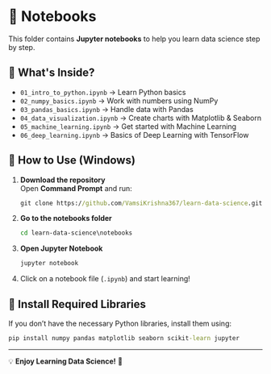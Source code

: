 # 📒 Notebooks  

This folder contains **Jupyter notebooks** to help you learn data science step by step.  

## 📂 What's Inside?  

- `01_intro_to_python.ipynb` → Learn Python basics  
- `02_numpy_basics.ipynb` → Work with numbers using NumPy  
- `03_pandas_basics.ipynb` → Handle data with Pandas  
- `04_data_visualization.ipynb` → Create charts with Matplotlib & Seaborn  
- `05_machine_learning.ipynb` → Get started with Machine Learning  
- `06_deep_learning.ipynb` → Basics of Deep Learning with TensorFlow  

## 🚀 How to Use (Windows)  

1. **Download the repository**  
   Open **Command Prompt** and run:  
   ```cmd
   git clone https://github.com/VamsiKrishna367/learn-data-science.git
   ```
2. **Go to the notebooks folder**  
   ```cmd
   cd learn-data-science\notebooks
   ```
3. **Open Jupyter Notebook**  
   ```cmd
   jupyter notebook
   ```
4. Click on a notebook file (`.ipynb`) and start learning!  

## 📌 Install Required Libraries  

If you don’t have the necessary Python libraries, install them using:  
```cmd
pip install numpy pandas matplotlib seaborn scikit-learn jupyter
```

---

💡 **Enjoy Learning Data Science!** 🚀
